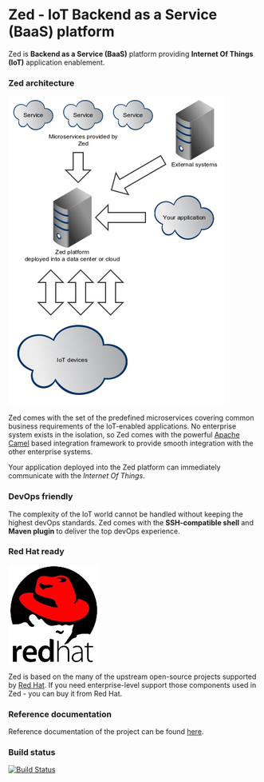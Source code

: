 Zed - IoT Backend as a Service (BaaS) platform
===

Zed is **Backend as a Service (BaaS)** platform providing **Internet Of Things (IoT)** application enablement.

### Zed architecture

![Zed architecture](docs/img/arch.png "Zed architecture")


Zed comes with the set of the predefined microservices covering common business requirements of the IoT-enabled
applications. No enterprise system exists in the isolation, so Zed comes with the powerful
[Apache Camel](http://camel.apache.org/) based integration framework to provide smooth integration with the other
enterprise systems.

Your application deployed into the Zed platform can immediately communicate with the *Internet Of Things*.

### DevOps friendly

The complexity of the IoT world cannot be handled without keeping the highest devOps standards. Zed comes with the
**SSH-compatible shell** and **Maven plugin** to deliver the top devOps experience.

### Red Hat ready

![Red Hat](docs/img/red_hat.jpg "Red Hat")

Zed is based on the many of the upstream open-source projects supported by [Red Hat](http://www.redhat.com). If you
need enterprise-level support those components used in Zed - you can buy it from Red Hat.

### Reference documentation

Reference documentation of the project can be found [here](https://github.com/hekonsek/zed/blob/master/docs/reference.MD).

### Build status

[![Build Status](https://travis-ci.org/hekonsek/zed.svg?branch=master)](https://travis-ci.org/hekonsek/zed)
